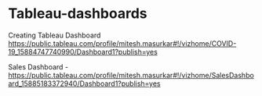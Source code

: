 # Tableau-dashboards
Creating Tableau Dashboard
https://public.tableau.com/profile/mitesh.masurkar#!/vizhome/COVID-19_15884747740990/Dashboard1?publish=yes

Sales Dashboard - https://public.tableau.com/profile/mitesh.masurkar#!/vizhome/SalesDashboard_15885183372940/Dashboard1?publish=yes

